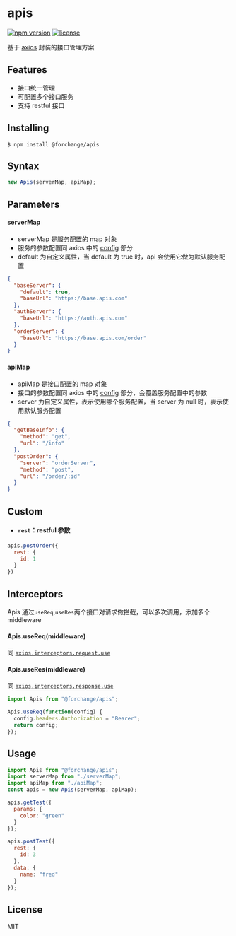 # apis

[![npm version](https://img.shields.io/npm/v/@forchange/apis.svg)](https://www.npmjs.com/package/@forchange/apis)
[![license](https://img.shields.io/npm/l/@forchange/apis.svg)](https://www.npmjs.com/package/@forchange/apis)

基于 [axios](https://github.com/axios/axios) 封装的接口管理方案

## Features

- 接口统一管理
- 可配置多个接口服务
- 支持 restful 接口

## Installing

```
$ npm install @forchange/apis
```

## Syntax

```javascript
new Apis(serverMap, apiMap);
```

## Parameters

#### serverMap

- serverMap 是服务配置的 map 对象
- 服务的参数配置同 axios 中的 [config](https://github.com/axios/axios#request-config) 部分
- default 为自定义属性，当 default 为 true 时，api 会使用它做为默认服务配置

```json
{
  "baseServer": {
    "default": true,
    "baseUrl": "https://base.apis.com"
  },
  "authServer": {
    "baseUrl": "https://auth.apis.com"
  },
  "orderServer": {
    "baseUrl": "https://base.apis.com/order"
  }
}
```

#### apiMap

- apiMap 是接口配置的 map 对象
- 接口的参数配置同 axios 中的 [config](https://github.com/axios/axios#request-config) 部分，会覆盖服务配置中的参数
- server 为自定义属性，表示使用哪个服务配置，当 server 为 null 时，表示使用默认服务配置

```json
{
  "getBaseInfo": {
    "method": "get",
    "url": "/info"
  },
  "postOrder": {
    "server": "orderServer",
    "method": "post",
    "url": "/order/:id"
  }
}
```

## Custom

- #### `rest`：restful 参数

```javascript
apis.postOrder({
  rest: {
    id: 1
  }
})
```

## Interceptors

Apis 通过`useReq`,`useRes`两个接口对请求做拦截，可以多次调用，添加多个 middleware

#### Apis.useReq(middleware)

同 [`axios.interceptors.request.use`](https://github.com/axios/axios#interceptors)

#### Apis.useRes(middleware)

同 [`axios.interceptors.response.use`](https://github.com/axios/axios#interceptors)

```javascript
import Apis from "@forchange/apis";

Apis.useReq(function(config) {
  config.headers.Authorization = "Bearer";
  return config;
});
```

## Usage

```javascript
import Apis from "@forchange/apis";
import serverMap from "./serverMap";
import apiMap from "./apiMap";
const apis = new Apis(serverMap, apiMap);

apis.getTest({
  params: {
    color: "green"
  }
});

apis.postTest({
  rest: {
    id: 3
  },
  data: {
    name: "fred"
  }
});
```

## License

MIT
